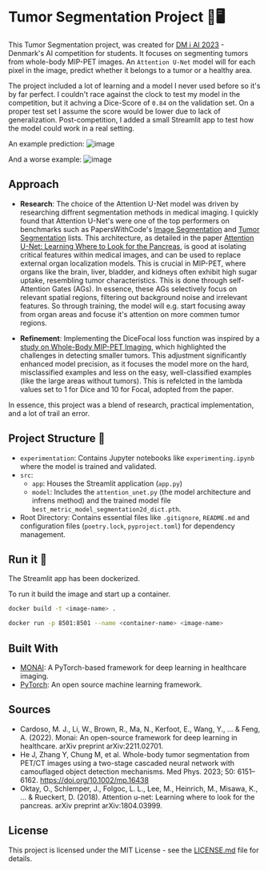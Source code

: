 # Tumor Segmentation Project 🧬🖥️

This Tumor Segmentation project, was created for [DM i AI 2023](https://github.com/amboltio/DM-i-AI-2023/tree/main/tumor-segmentation) - Denmark's AI competition for students. It focuses on segmenting tumors from whole-body MIP-PET images.
An `Attention U-Net` model will for each pixel in the image, predict whether it belongs to a tumor or a healthy area.

The project included a lot of learning and a model I never used before so it's by far perfect. I couldn't race against the clock to test my model in the competition, but it achving a Dice-Score of `0.84` on the validation set. On a proper test set I assume the score would be lower due to lack of generalization. Post-competition, I added a small Streamlit app to test how the model could work in a real setting.

An example prediction:
![image](https://github.com/MagnusS0/tumor-segmentation/assets/97634880/1d97555f-3f3c-4a64-96d6-13ff1bec5426)

And a worse example:
![image](https://github.com/MagnusS0/tumor-segmentation/assets/97634880/20c15804-b567-4094-aa4d-d69be121681e)




## Approach


- **Research**: The choice of the Attention U-Net model was driven by researching diffrent segmentation methods in medical imaging. I quickly found that Attention U-Net's were one of the top performers on benchmarks such as PapersWithCode's [Image Segmentation](https://paperswithcode.com/task/image-segmentation) and [Tumor Segmentation](https://paperswithcode.com/task/tumor-segmentation) lists. This architecture, as detailed in the paper [Attention U-Net: Learning Where to Look for the Pancreas](https://arxiv.org/abs/1804.03999), is good at isolating critical features within medical images, and can be used to replace external organ localization models. This is crucial in MIP-PET, where organs like the brain, liver, bladder, and kidneys often exhibit high sugar uptake, resembling tumor characteristics. This is done through self-Attention Gates (AGs). In essence, these AGs selectively focus on relevant spatial regions, filtering out background noise and irrelevant features. So through training, the model will e.g. start focusing away from organ areas and focuse it's attention on more commen tumor regions. 

- **Refinement**: Implementing the DiceFocal loss function was inspired by a [study on Whole-Body MIP-PET Imaging](https://aapm.onlinelibrary.wiley.com/doi/10.1002/mp.16438), which highlighted the challenges in detecting smaller tumors. This adjustment significantly enhanced model precision, as it focuses the model more on the hard, misclassified examples and less on the easy, well-classified examples (like the large areas without tumors). This is refelcted in the lambda values set to 1 for Dice and 10 for Focal, adopted from the paper.
  
In essence, this project was a blend of research, practical implementation, and a lot of trail an error.

## Project Structure 📂

- `experimentation`: Contains Jupyter notebooks like `experimenting.ipynb` where the model is trained and validated.
- `src`:
  - `app`: Houses the Streamlit application (`app.py`)
  - `model`: Includes the `attention_unet.py` (the model architecture and infrens method) and the trained model file `best_metric_model_segmentation2d_dict.pth`.
- Root Directory: Contains essential files like `.gitignore`, `README.md` and configuration files (`poetry.lock`, `pyproject.toml`) for dependency management.

## Run it 🐋

The Streamlit app has been dockerized.

To run it build the image and start up a container.
```bash
docker build -t <image-name> .

docker run -p 8501:8501 --name <container-name> <image-name>
```


## Built With

- [MONAI](https://monai.io/): A PyTorch-based framework for deep learning in healthcare imaging.
- [PyTorch](https://pytorch.org/): An open source machine learning framework.

  
## Sources
- Cardoso, M. J., Li, W., Brown, R., Ma, N., Kerfoot, E., Wang, Y., ... & Feng, A. (2022). Monai: An open-source framework for deep learning in healthcare. arXiv preprint arXiv:2211.02701.
- He J, Zhang Y, Chung M, et al. Whole-body tumor segmentation from PET/CT images using a two-stage cascaded neural network with camouflaged object detection mechanisms. Med Phys. 2023; 50: 6151–6162. https://doi.org/10.1002/mp.16438
- Oktay, O., Schlemper, J., Folgoc, L. L., Lee, M., Heinrich, M., Misawa, K., ... & Rueckert, D. (2018). Attention u-net: Learning where to look for the pancreas. arXiv preprint arXiv:1804.03999.

## License

This project is licensed under the MIT License - see the [LICENSE.md](LICENSE.md) file for details.
